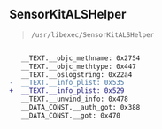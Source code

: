 ## SensorKitALSHelper

> `/usr/libexec/SensorKitALSHelper`

```diff

   __TEXT.__objc_methname: 0x2754
   __TEXT.__objc_methtype: 0x447
   __TEXT.__oslogstring: 0x22a4
-  __TEXT.__info_plist: 0x535
+  __TEXT.__info_plist: 0x529
   __TEXT.__unwind_info: 0x478
   __DATA_CONST.__auth_got: 0x388
   __DATA_CONST.__got: 0x470

```
